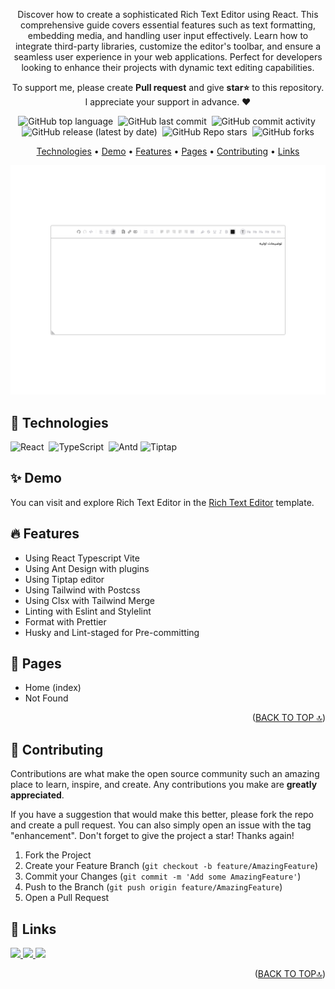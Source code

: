 <div id='top' align="center">

Discover how to create a sophisticated Rich Text Editor using React. This comprehensive guide covers essential features such as text formatting, embedding media, and handling user input effectively. Learn how to integrate third-party libraries, customize the editor's toolbar, and ensure a seamless user experience in your web applications. Perfect for developers looking to enhance their projects with dynamic text editing capabilities.

<p>
  To support me, please create
  <strong>Pull request</strong>
  and give <strong>star⭐</strong>
  to this repository.
  <br/>
  I appreciate your support in advance. ❤
</p>

<p>

![GitHub top language](https://img.shields.io/github/languages/top/AliBagheri2079/rich-text-editor)&nbsp;
![GitHub last commit](https://img.shields.io/github/last-commit/AliBagheri2079/rich-text-editor)&nbsp;
![GitHub commit activity](https://img.shields.io/github/commit-activity/m/AliBagheri2079/rich-text-editor)&nbsp;
![GitHub release (latest by date)](https://img.shields.io/github/v/release/AliBagheri2079/rich-text-editor?display_name=tag)&nbsp;
![GitHub Repo stars](https://img.shields.io/github/stars/AliBagheri2079/rich-text-editor?color=yellow)&nbsp;
![GitHub forks](https://img.shields.io/github/forks/AliBagheri2079/rich-text-editor)

</p>

<p>

[Technologies](#-technologies) •
[Demo](#-demo) •
[Features](#-features) •
[Pages](#-pages) •
[Contributing](#-contributing) •
[Links](#-links)

</p>

<img
  src="./public/screenshot.png"
  loading="lazy"
  alt="home page screenshot"
/>

</div>

## 🔧 Technologies

![React](https://img.shields.io/badge/-React-05122A?style=for-the-badge&logo=react)&nbsp;
![TypeScript](https://img.shields.io/badge/-TypeScript-05122A?style=for-the-badge&logo=typescript)&nbsp;
![Antd](https://img.shields.io/badge/-Antd-05122A?style=for-the-badge&logo=ant-design)
![Tiptap](https://img.shields.io/badge/-Tiptap-05122A?style=for-the-badge&logo=@tiptap)

## ✨ Demo

You can visit and explore Rich Text Editor in the [Rich Text Editor](https://rich-text-editor-fa.vercel.app/) template.

## 🔥 Features

- Using React Typescript Vite
- Using Ant Design with plugins
- Using Tiptap editor
- Using Tailwind with Postcss
- Using Clsx with Tailwind Merge
- Linting with Eslint and Stylelint
- Format with Prettier
- Husky and Lint-staged for Pre-committing

## 📃 Pages

- Home (index)
- Not Found

<p align="right">(<a href="#top">BACK TO TOP 🔝</a>)</p>

## 🤝 Contributing

Contributions are what make the open source community such an amazing place to learn, inspire, and create. Any contributions you make are **greatly appreciated**.

If you have a suggestion that would make this better, please fork the repo and create a pull request. You can also simply open an issue with the tag "enhancement".
Don't forget to give the project a star! Thanks again!

1. Fork the Project
2. Create your Feature Branch (`git checkout -b feature/AmazingFeature`)
3. Commit your Changes (`git commit -m 'Add some AmazingFeature'`)
4. Push to the Branch (`git push origin feature/AmazingFeature`)
5. Open a Pull Request

## 🔗 Links

<p>
  <a href="https://github.com/AliBagheri2079">
    <img src="https://img.shields.io/badge/Github-000?style=flat&logo=github&logoColor=white"/>
  </a>
  <a href="https://www.linkedin.com/in/alibagheri2079">
    <img src="https://img.shields.io/badge/linkedin-0A66C2?style=flat&logo=linkedin&logoColor=white"/>
  </a>
  <a href="https://twitter.com/AliBagheri2079">
    <img src="https://img.shields.io/badge/twitter-1DA1F2?style=flat&logo=twitter&logoColor=white"/>
  </a>
</p>

<p align="right">(<a href="#top">BACK TO TOP🔝</a>)</p>
